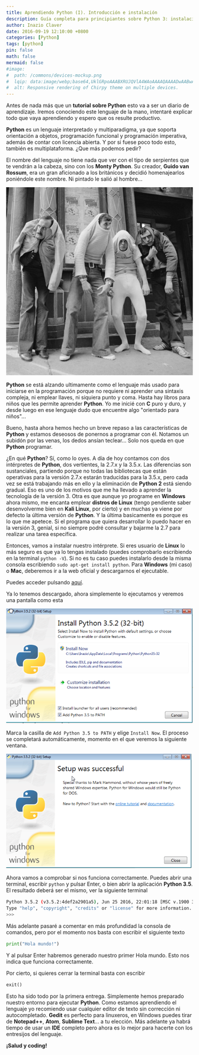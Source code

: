 ```yaml
---
title: Aprendiendo Python (I). Introducción e instalación
description: Guía completa para principiantes sobre Python 3: instalación paso a paso en Windows, Linux y Mac, configuración del intérprete, primer programa Hola Mundo y diferencias entre Python 2 y 3.
author: Inazio Claver
date: 2016-09-19 12:10:00 +0800
categories: [Python]
tags: [python]
pin: false
math: false
mermaid: false
#image:
#  path: /commons/devices-mockup.png
#  lqip: data:image/webp;base64,UklGRpoAAABXRUJQVlA4WAoAAAAQAAAADwAABwAAQUxQSDIAAAARL0AmbZurmr57yyIiqE8oiG0bejIYEQTgqiDA9vqnsUSI6H+oAERp2HZ65qP/VIAWAFZQOCBCAAAA8AEAnQEqEAAIAAVAfCWkAALp8sF8rgRgAP7o9FDvMCkMde9PK7euH5M1m6VWoDXf2FkP3BqV0ZYbO6NA/VFIAAAA
#  alt: Responsive rendering of Chirpy theme on multiple devices.
---
```


Antes de nada más que un **tutorial sobre Python** esto va a ser un diario de aprendizaje. Iremos conociendo este lenguaje de la mano, intentaré explicar todo que vaya aprendiendo y espero que os resulte productivo.

**Python** es un lenguaje interpretado y multiparadigma, ya que soporta orientación a objetos, programación funcional y programación imperativa, además de contar con licencia abierta. Y por si fuese poco todo esto, también es multiplataforma. ¿Que más podemos pedir?

El nombre del lenguaje no tiene nada que ver con el tipo de serpientes que te vendrán a la cabeza, sino con los **Monty Python**. Su creador, **Guido van Rossum**, era un gran aficionado a los británicos y decidió homenajearlos poniéndole este nombre. Ni pintado le salió al hombre...

![Monty Python guido van rossum](/img/posts/20160919_1.jpg)

**Python** se está alzando ultimamente como el lenguaje más usado para iniciarse en la programación porque no requiere ni aprender una sintaxis compleja, ni emplear llaves, ni siquiera punto y coma. Hasta hay libros para niños que les permite aprender **Python**. Yo me inicié con **C** puro y duro, y desde luego en ese lenguaje dudo que encuentre algo "orientado para niños"...

Bueno, hasta ahora hemos hecho un breve repaso a las características de **Python** y estamos deseosos de ponernos a programar con él. Notamos un subidón por las venas, los dedos ansían teclear... Solo nos queda en que **Python** programar.

¿En qué **Python**? Sí, como lo oyes. A día de hoy contamos con dos intérpretes de **Python**, dos vertientes, la 2.7.x y la 3.5.x. Las diferencias son sustanciales, partiendo porque no todas las bibliotecas que están operativas para la versión 2.7.x estarán traducidas para la 3.5.x, pero cada vez se está trabajando más en ello y la eliminación de **Python 2** está siendo gradual. Eso es uno de los motivos que me ha llevado a aprender la tecnología de la versión 3. Otra es que aunque yo programe en **Windows** ahora mismo, me encanta emplear **distros de Linux** (tengo pendiente saber desenvolverme bien en **Kali Linux**, por cierto) y en muchas ya viene por defecto la última versión de **Python**. Y la última basicamente es porque es lo que me apetece. Si el programa que quiera desarrollar lo puedo hacer en la versión 3, genial, si no siempre podré consultar y bajarme la 2.7 para realizar una tarea específica.

Entonces, vamos a instalar nuestro intérprete. Si eres usuario de **Linux** lo más seguro es que ya lo tengas instalado (puedes comprobarlo escribiendo en la terminal ```python -V```). Si no es tu caso puedes instalarlo desde la misma consola escribiendo ```sudo apt-get install python```. Para **Windows** (mi caso) o **Mac**, deberemos ir a la web oficial y descargarnos el ejecutable.

Puedes acceder pulsando [aquí](https://www.python.org/downloads/).

Ya lo tenemos descargado, ahora simplemente lo ejecutamos y veremos una pantalla como esta

![instalación de python paso a paso 1](/img/posts/20160919_2.png)

Marca la casilla de ```Add Python 3.5 to PATH``` y elige ```Install Now```. El proceso se completará automáticamente, momento en el que veremos la siguiente ventana.

![instalación de python paso a paso 1](/img/posts/20160919_3.png)

Ahora vamos a comprobar si nos funciona correctamente. Puedes abrir una terminal, escribir ```python``` y pulsar Enter, o bien abrir la aplicación **Python 3.5**. El resultado deberá ser el mismo, ver la siguiente terminal

```bash
Python 3.5.2 (v3.5.2:4def2a2901a5), Jun 25 2016, 22:01:18 [MSC v.1900 32 vit (Intel)] on win32
Type "help", "copyright", "credits" or "license" for more information.
>>>
```

Más adelante pasaré a comentar en más profundidad la consola de comandos, pero por el momento nos basta con escribir el siguiente texto

```python
print("Hola mundo!")
```

Y al pulsar Enter habremos generado nuestro primer Hola mundo. Esto nos indica que funciona correctamente.

Por cierto, si quieres cerrar la terminal basta con escribir

```python
exit()
```

Esto ha sido todo por la primera entrega. Simplemente hemos preparado nuestro entorno para ejecutar **Python**. Como estamos aprendiendo el lenguaje yo recomiendo usar cualquier editor de texto sin corrección ni autocompletado. **Gedit** es perfecto para linuxeros, en Windows puedes tirar de **Notepad++**, **Atom**, **Sublime Text**... a tu elección. Más adelante ya habrá tiempo de usar un **IDE** completo pero ahora es lo mejor para hacerte con los entresijos del lenguaje.

**¡Salud y coding!**